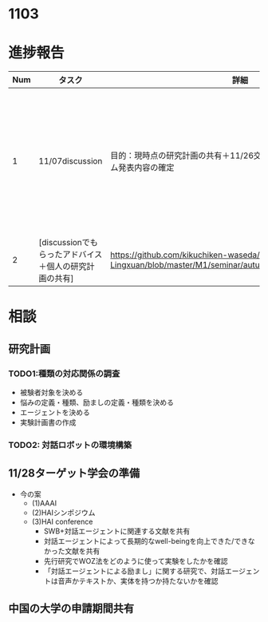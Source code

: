 # 1103

# 進捗報告
|Num|タスク|詳細|メモ|
|----|----|----|----|
|1|11/07discussion|目的：現時点の研究計画の共有＋11/26交流会、03/03HAIシンポジウム発表内容の確定|結果：研究計画（TODO２から考え直す）＋自分のやりたい方向を再整理必要|
|2|[discussionでもらったアドバイス＋個人の研究計画の共有]|https://github.com/kikuchiken-waseda/Xiang-Lingxuan/blob/master/M1/seminar/autumn/20221107discussion.md|----|

# 相談
## 研究計画
### TODO1:種類の対応関係の調査
- 被験者対象を決める
- 悩みの定義・種類、励ましの定義・種類を決める
- エージェントを決める
- 実験計画書の作成
### TODO2: 対話ロボットの環境構築

## 11/28ターゲット学会の準備
- 今の案
  - (1)AAAI
  - (2)HAIシンポジウム
  - (3)HAI conference
    - SWB+対話エージェントに関連する文献を共有
    - 対話エージェントによって長期的なwell-beingを向上できた/できなかった文献を共有
    - 先行研究でWOZ法をどのように使って実験をしたかを確認
    - 「対話エージェントによる励まし」に関する研究で、対話エージェントは音声かテキストか、実体を持つか持たないかを確認
## 中国の大学の申請期間共有



